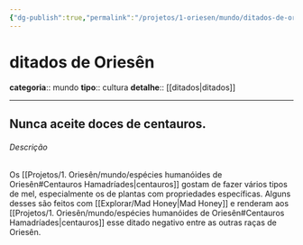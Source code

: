 ```yaml
---
{"dg-publish":true,"permalink":"/projetos/1-oriesen/mundo/ditados-de-oriesen/"}
---
```




# ditados de Oriesên
**categoria**:: mundo
**tipo**:: cultura
**detalhe**:: [[ditados|ditados]]


--- 
## Nunca aceite doces de centauros.

<div class="transclusion internal-embed is-loaded"><div class="markdown-embed">



###### Descrição
Os [[Projetos/1. Oriesên/mundo/espécies humanóides de Oriesên#Centauros Hamadríades|centauros]] gostam de fazer vários tipos de mel, especialmente os de plantas com propriedades específicas. Alguns desses são feitos com [[Explorar/Mad Honey|Mad Honey]] e renderam aos [[Projetos/1. Oriesên/mundo/espécies humanóides de Oriesên#Centauros Hamadríades|centauros]] esse ditado negativo entre as outras raças de Oriesên.



</div></div>
